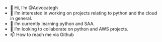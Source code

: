 - 👋 Hi, I’m @Advocategh
- 👀 I’m interested in working on projects relating to python and the cloud in general.
- 🌱 I’m currently learning python and SAA.
- 💞️ I’m looking to collaborate on python and AWS projects. 
- 📫 How to reach me via Github

<!---
Advocategh/Advocategh is a ✨ special ✨ repository because its `README.md` (this file) appears on your GitHub profile.
You can click the Preview link to take a look at your changes.
--->
